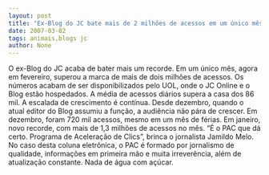 ```yaml
---
layout: post
title: "Ex-Blog do JC bate mais de 2 milhões de acessos em um único mês"
date: 2007-03-02
tags: animais,blogs jc
author: None
---
```

O ex-Blog do JC acaba de bater mais um recorde. Em um único mês, agora em fevereiro, superou a marca de mais de dois milhões de acessos.
Os números acabam de ser disponibilizados pelo UOL, onde o JC Online e o Blog estão hospedados.
A média de acessos diários supera a casa dos 86 mil.
A escalada de crescimento é contínua. Desde dezembro, quando o atual editor do Blog assumiu a função,&nbsp;a audiência não pára de crescer. 
Em dezembro, foram 720 mil acessos, mesmo em um mês de férias. Em janeiro, novo recorde, com mais de 1,3 milhões de acessos no mês.
“É o PAC que dá certo. Programa de Aceleração de Clics”, brinca o jornalista Jamildo Melo.
No caso desta coluna eletrônica, o PAC é formado por jornalismo de qualidade, informações em primeira mão e muita irreverência, além de atualização constante. Nada de água com açúcar. 